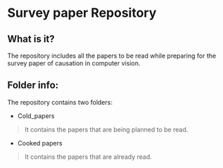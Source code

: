 # Survey paper Repository

## What is it?
The repository includes all the papers to be read while preparing for the survey paper of causation in computer vision.  

## Folder info: 
The repository contains two folders:  
* Cold_papers
> It contains the papers that are being planned to be read.
* Cooked papers
> It contains the papers that are already read.

